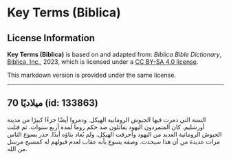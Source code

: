 # Key Terms (Biblica)

## License Information

**Key Terms (Biblica)** is based on and adapted from: _Biblica Bible Dictionary_, [Biblica, Inc.](https://www.biblica.com/), 2023, which is licensed under a [CC BY-SA 4.0 license](https://creativecommons.org/licenses/by-sa/4.0/legalcode.en).

This markdown version is provided under the same license.



--------------------------------

## 70 ميلاديًا (id: 133863)

السنة التي دمرت فيها الجيوش الرومانية الهيكل. ودمروا أيضًا جزءًا كبيرًا من مدينة أورشليم. كان المتمردون اليهود يقاتلون ضد حكم روما لمدة أربع سنوات. ثم قتلت الجيوش الرومانية العديد من اليهود وأحرقت الهيكل. ولم يُعاد بناؤه أبدًا. حذر يسوع الناس مرات عديدة من أن هذا سيحدث. وصفه يسوع بأنه عقاب لعدم قبولهم له كمسيح مرسل من الله.


